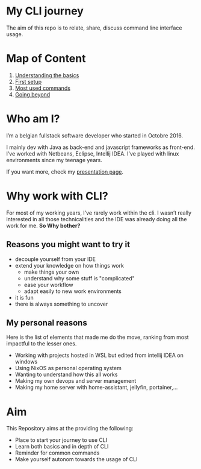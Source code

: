 # My CLI journey
The aim of this repo is to relate, share, discuss command line interface usage.

# Map of Content
1. [Understanding the basics](basics.md)
2. [First setup](setup.md)
3. [Most used commands](commons.md)
4. [Going beyond](beyond.md)

# Who am I?
I’m a belgian fullstack software developer who started in Octobre 2016.

I mainly dev with Java as back-end and javascript frameworks as front-end.
I’ve worked with Netbeans, Eclipse, Intellij IDEA.
I’ve played with linux environments since my teenage years.

If you want more, check my [presentation page](WhoAmI.md).

# Why work with CLI?
For most of my working years, I’ve rarely work within the cli.
I wasn’t really interested in all those technicalities and the IDE was already doing all the work for me.
**So Why bother?**

## Reasons you might want to try it
- decouple yourself from your IDE
- extend your knowledge on how things work
  - make things your own
  - understand why some stuff is "complicated"
  - ease your workflow
  - adapt easily to new work environments
- it is fun
- there is always something to uncover

## My personal reasons
Here is the list of elements that made me do the move, ranking from most impactful to the lesser ones.
- Working with projects hosted in WSL but edited from intellij IDEA on windows
- Using NixOS as personal operating system
- Wanting to understand how this all works
- Making my own devops and server management
- Making my home server with home-assistant, jellyfin, portainer,…

# Aim
This Repository aims at the providing the following:
- Place to start your journey to use CLI
- Learn both basics and in depth of CLI
- Reminder for common commands
- Make yourself autonom towards the usage of CLI
